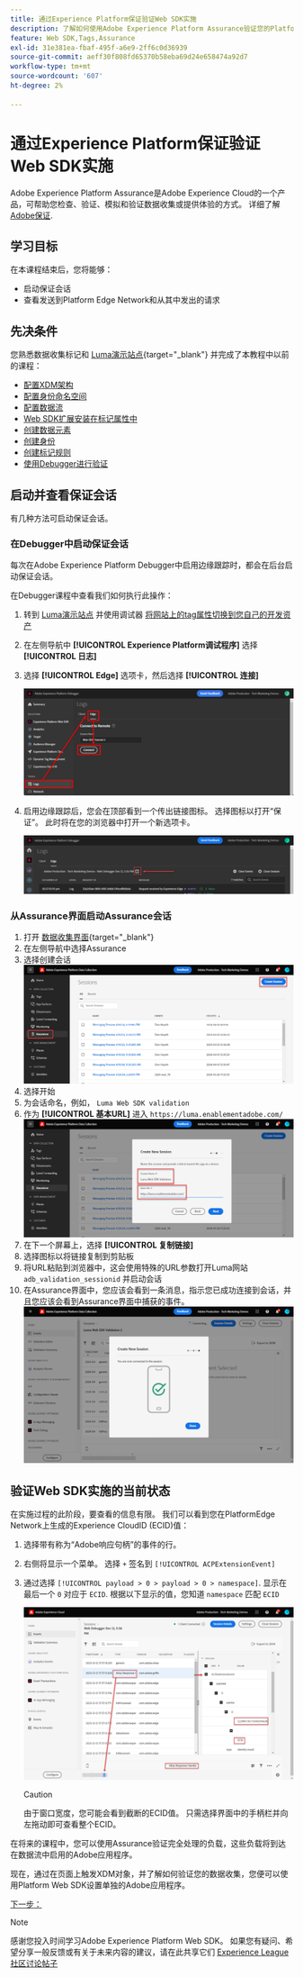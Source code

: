 ```yaml
---
title: 通过Experience Platform保证验证Web SDK实施
description: 了解如何使用Adobe Experience Platform Assurance验证您的Platform Web SDK实施。 本课程是“使用Web SDK实施Adobe Experience Cloud”教程的一部分。
feature: Web SDK,Tags,Assurance
exl-id: 31e381ea-fbaf-495f-a6e9-2ff6c0d36939
source-git-commit: aeff30f808fd65370b58eba69d24e658474a92d7
workflow-type: tm+mt
source-wordcount: '607'
ht-degree: 2%

---
```


# 通过Experience Platform保证验证Web SDK实施

Adobe Experience Platform Assurance是Adobe Experience Cloud的一个产品，可帮助您检查、验证、模拟和验证数据收集或提供体验的方式。 详细了解 [Adobe保证](https://experienceleague.adobe.com/en/docs/experience-platform/assurance/home).


## 学习目标

在本课程结束后，您将能够：

* 启动保证会话
* 查看发送到Platform Edge Network和从其中发出的请求

## 先决条件

您熟悉数据收集标记和 [Luma演示站点](https://luma.enablementadobe.com/content/luma/us/en.html){target="_blank"} 并完成了本教程中以前的课程：

* [配置XDM架构](configure-schemas.md)
* [配置身份命名空间](configure-identities.md)
* [配置数据流](configure-datastream.md)
* [Web SDK扩展安装在标记属性中](install-web-sdk.md)
* [创建数据元素](create-data-elements.md)
* [创建身份](create-identities.md)
* [创建标记规则](create-tag-rule.md)
* [使用Debugger进行验证](validate-with-debugger.md)


## 启动并查看保证会话

有几种方法可启动保证会话。

### 在Debugger中启动保证会话

每次在Adobe Experience Platform Debugger中启用边缘跟踪时，都会在后台启动保证会话。

在Debugger课程中查看我们如何执行此操作：

1. 转到 [Luma演示站点](https://luma.enablementadobe.com/content/luma/us/en.html) 并使用调试器 [将网站上的tag属性切换到您自己的开发资产](validate-with-debugger.md#use-the-experience-platform-debugger-to-map-to-your-tags-property)
1. 在左侧导航中 **[!UICONTROL Experience Platform调试程序]** 选择 **[!UICONTROL 日志]**
1. 选择 **[!UICONTROL Edge]** 选项卡，然后选择 **[!UICONTROL 连接]**

   ![连接边缘跟踪](assets/analytics-debugger-edgeTrace.png)
1. 启用边缘跟踪后，您会在顶部看到一个传出链接图标。 选择图标以打开“保证”。 此时将在您的浏览器中打开一个新选项卡。

   ![启动保证会话](assets/validate-debugger-start-assurnance.png)


### 从Assurance界面启动Assurance会话

1. 打开 [数据收集界面](https://experience.adobe.com/#/data-collection/home){target="_blank"}
1. 在左侧导航中选择Assurance
1. 选择创建会话
   ![创建保证会话](assets/assurance-create-session.png)
1. 选择开始
1. 为会话命名，例如， `Luma Web SDK validation`
1. 作为 **[!UICONTROL 基本URL]** 进入 `https://luma.enablementadobe.com/`
   ![命名保障会话](assets/assurance-name-session.png)
1. 在下一个屏幕上，选择 **[!UICONTROL 复制链接]**
1. 选择图标以将链接复制到剪贴板
1. 将URL粘贴到浏览器中，这会使用特殊的URL参数打开Luma网站 `adb_validation_sessionid` 并启动会话
1. 在Assurance界面中，您应该会看到一条消息，指示您已成功连接到会话，并且您应该会看到Assurance界面中捕获的事件。
   ![保证会话已连接](assets/assurance-success.png)

## 验证Web SDK实施的当前状态

在实施过程的此阶段，要查看的信息有限。 我们可以看到您在PlatformEdge Network上生成的Experience CloudID (ECID)值：

1. 选择带有称为“Adobe响应句柄”的事件的行。
1. 右侧将显示一个菜单。 选择 `+` 签名到 `[!UICONTROL ACPExtensionEvent]`
1. 通过选择 `[!UICONTROL payload > 0 > payload > 0 > namespace]`. 显示在最后一个 `0` 对应于 `ECID`. 根据以下显示的值，您知道 `namespace` 匹配 `ECID`

   ![保证验证ECID](assets/validate-assurance-ecid.png)

   >[!CAUTION]
   >
   >由于窗口宽度，您可能会看到截断的ECID值。 只需选择界面中的手柄栏并向左拖动即可查看整个ECID。

在将来的课程中，您可以使用Assurance验证完全处理的负载，这些负载将到达在数据流中启用的Adobe应用程序。

现在，通过在页面上触发XDM对象，并了解如何验证您的数据收集，您便可以使用Platform Web SDK设置单独的Adobe应用程序。

[下一步： ](setup-experience-platform.md)

>[!NOTE]
>
>感谢您投入时间学习Adobe Experience Platform Web SDK。 如果您有疑问、希望分享一般反馈或有关于未来内容的建议，请在此共享它们 [Experience League社区讨论帖子](https://experienceleaguecommunities.adobe.com/t5/adobe-experience-platform-launch/tutorial-discussion-implement-adobe-experience-cloud-with-web/td-p/444996)
